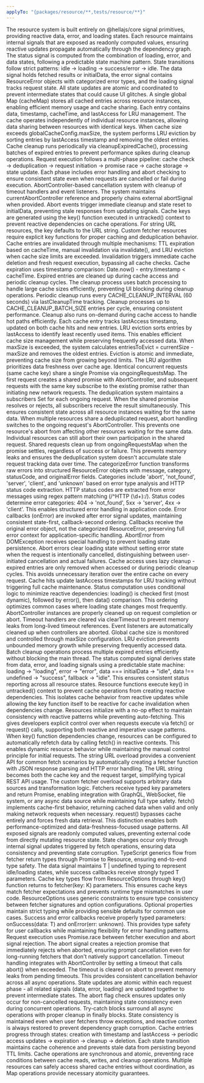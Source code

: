 ```yaml
---
applyTo: "{packages/resource/**,tests/resource/**}"
---
```


<technical-internals>
  <core-architecture>
    <reactive-state-system>
      <signal-integration>
        The resource system is built entirely on @hellajs/core signal primitives, providing reactive data, error, and loading states. Each resource maintains internal signals that are exposed as readonly computed values, ensuring reactive updates propagate automatically through the dependency graph. The status signal is computed from the combination of loading, error, and data states, following a predictable state machine pattern.
      </signal-integration>
      <state-management-lifecycle>
        State transitions follow strict patterns: idle → loading → success/error → idle. The data signal holds fetched results or initialData, the error signal contains ResourceError objects with categorized error types, and the loading signal tracks request state. All state updates are atomic and coordinated to prevent intermediate states that could cause UI glitches.
      </state-management-lifecycle>
    </reactive-state-system>
    <cache-architecture>
      <global-cache-design>
        A single global Map (cacheMap) stores all cached entries across resource instances, enabling efficient memory usage and cache sharing. Each entry contains data, timestamp, cacheTime, and lastAccess for LRU management. The cache operates independently of individual resource instances, allowing data sharing between resources with identical keys.
      </global-cache-design>
      <lru-eviction-system>
        When cache size exceeds globalCacheConfig.maxSize, the system performs LRU eviction by sorting entries by lastAccess timestamp and removing the oldest entries. Cache cleanup runs periodically via cleanupExpiredCache(), processing batches of expired entries to prevent performance spikes during cleanup operations.
      </lru-eviction-system>
    </cache-architecture>
    <request-lifecycle-engine>
      <fetch-execution-phases>
        Request execution follows a multi-phase pipeline: cache check → deduplication → request initiation → promise race → cache storage → state update. Each phase includes error handling and abort checking to ensure consistent state even when requests are cancelled or fail during execution.
      </fetch-execution-phases>
      <abort-mechanism>
        AbortController-based cancellation system with cleanup of timeout handlers and event listeners. The system maintains currentAbortController reference and properly chains external abortSignal when provided. Abort events trigger immediate cleanup and state reset to initialData, preventing stale responses from updating signals.
      </abort-mechanism>
    </request-lifecycle-engine>
  </core-architecture>
  <caching-system>
    <cache-key-management>
      <key-generation-strategy>
        Cache keys are generated using the key() function executed in untracked() context to prevent reactive dependencies on cache operations. For string URL resources, the key defaults to the URL string. Custom fetcher resources require explicit key functions for proper caching and deduplication behavior.
      </key-generation-strategy>
      <cache-invalidation-patterns>
        Cache entries are invalidated through multiple mechanisms: TTL expiration based on cacheTime, manual invalidation via invalidate(), and LRU eviction when cache size limits are exceeded. Invalidation triggers immediate cache deletion and fresh request execution, bypassing all cache checks.
      </cache-invalidation-patterns>
    </cache-key-management>
    <ttl-based-expiration>
      <expiration-algorithm>
        Cache expiration uses timestamp comparison: Date.now() - entry.timestamp < cacheTime. Expired entries are cleaned up during cache access and periodic cleanup cycles. The cleanup process uses batch processing to handle large cache sizes efficiently, preventing UI blocking during cleanup operations.
      </expiration-algorithm>
      <cleanup-scheduling>
        Periodic cleanup runs every CACHE_CLEANUP_INTERVAL (60 seconds) via lastCleanupTime tracking. Cleanup processes up to CACHE_CLEANUP_BATCH_SIZE entries per cycle, ensuring consistent performance. Cleanup also runs on-demand during cache access to handle hot paths efficiently.
      </cleanup-scheduling>
    </ttl-based-expiration>
    <lru-implementation>
      <access-tracking>
        Each cache entry tracks lastAccess timestamp, updated on both cache hits and new entries. LRU eviction sorts entries by lastAccess to identify least recently used items. This enables efficient cache size management while preserving frequently accessed data.
      </access-tracking>
      <eviction-strategy>
        When maxSize is exceeded, the system calculates entriesToEvict = currentSize - maxSize and removes the oldest entries. Eviction is atomic and immediate, preventing cache size from growing beyond limits. The LRU algorithm prioritizes data freshness over cache age.
      </eviction-strategy>
    </lru-implementation>
  </caching-system>
  <request-deduplication>
    <concurrent-request-handling>
      <deduplication-mechanism>
        Identical concurrent requests (same cache key) share a single Promise via ongoingRequestsMap. The first request creates a shared promise with AbortController, and subsequent requests with the same key subscribe to the existing promise rather than initiating new network requests.
      </deduplication-mechanism>
      <subscriber-notification>
        The deduplication system maintains a subscribers Set for each ongoing request. When the shared promise resolves or rejects, all subscribers receive the result simultaneously. This ensures consistent state across all resource instances waiting for the same data.
      </subscriber-notification>
    </concurrent-request-handling>
    <abort-coordination>
      <shared-abort-handling>
        When multiple resources share a deduplicated request, abort handling switches to the ongoing request's AbortController. This prevents one resource's abort from affecting other resources waiting for the same data. Individual resources can still abort their own participation in the shared request.
      </shared-abort-handling>
      <cleanup-synchronization>
        Shared requests clean up from ongoingRequestsMap when the promise settles, regardless of success or failure. This prevents memory leaks and ensures the deduplication system doesn't accumulate stale request tracking data over time.
      </cleanup-synchronization>
    </abort-coordination>
  </request-deduplication>
  <error-handling-system>
    <error-categorization>
      <structured-error-types>
        The categorizeError function transforms raw errors into structured ResourceError objects with message, category, statusCode, and originalError fields. Categories include 'abort', 'not_found', 'server', 'client', and 'unknown' based on error type analysis and HTTP status code extraction.
      </structured-error-types>
      <status-code-extraction>
        HTTP status codes are extracted from error messages using regex pattern matching (/^HTTP (\d+):/). Status codes determine error categories: 404 → 'not_found', 5xx → 'server', 4xx → 'client'. This enables structured error handling in application code.
      </status-code-extraction>
    </error-categorization>
    <error-propagation>
      <callback-integration>
        Error callbacks (onError) are invoked after error signal updates, maintaining consistent state-first, callback-second ordering. Callbacks receive the original error object, not the categorized ResourceError, preserving full error context for application-specific handling.
      </callback-integration>
      <abort-error-handling>
        AbortError from DOMException receives special handling to prevent loading state persistence. Abort errors clear loading state without setting error state when the request is intentionally cancelled, distinguishing between user-initiated cancellation and actual failures.
      </abort-error-handling>
    </error-propagation>
  </error-handling-system>
  <performance-optimization>
    <lazy-evaluation-strategies>
      <cache-access-patterns>
        Cache access uses lazy cleanup - expired entries are only removed when accessed or during periodic cleanup cycles. This avoids unnecessary iteration over the entire cache on every request. Cache hits update lastAccess timestamps for LRU tracking without triggering full cache maintenance.
      </cache-access-patterns>
      <signal-computation-efficiency>
        Status computation uses conditional logic to minimize reactive dependencies: loading() is checked first (most dynamic), followed by error(), then data() comparison. This ordering optimizes common cases where loading state changes most frequently.
      </signal-computation-efficiency>
    </lazy-evaluation-strategies>
    <memory-management>
      <controller-cleanup>
        AbortController instances are properly cleaned up on request completion or abort. Timeout handlers are cleared via clearTimeout to prevent memory leaks from long-lived timeout references. Event listeners are automatically cleaned up when controllers are aborted.
      </controller-cleanup>
      <cache-size-management>
        Global cache size is monitored and controlled through maxSize configuration. LRU eviction prevents unbounded memory growth while preserving frequently accessed data. Batch cleanup operations process multiple expired entries efficiently without blocking the main thread.
      </cache-size-management>
    </memory-management>
  </performance-optimization>
  <reactive-integration-patterns>
    <signal-composition>
      <computed-state-derivation>
        The status computed signal derives state from data, error, and loading signals using a predictable state machine: loading → "loading", error → "error", data === initialData → "idle", data !== undefined → "success", fallback → "idle". This ensures consistent status reporting across all resource states.
      </computed-state-derivation>
      <dependency-tracking>
        Resource functions execute key() in untracked() context to prevent cache operations from creating reactive dependencies. This isolates cache behavior from reactive updates while allowing the key function itself to be reactive for cache invalidation when dependencies change.
      </dependency-tracking>
    </signal-composition>
    <effect-system-integration>
      <manual-control-pattern>
        Resources initialize with a no-op effect to maintain consistency with reactive patterns while preventing auto-fetching. This gives developers explicit control over when requests execute via fetch() or request() calls, supporting both reactive and imperative usage patterns.
      </manual-control-pattern>
      <reactive-key-updates>
        When key() function dependencies change, resources can be configured to automatically refetch data by calling fetch() in reactive contexts. This enables dynamic resource behavior while maintaining the manual control principle for initial requests.
      </reactive-key-updates>
    </effect-system-integration>
  </reactive-integration-patterns>
  <api-design-patterns>
    <overloaded-interfaces>
      <string-url-optimization>
        The string URL overload provides a convenient API for common fetch scenarios by automatically creating a fetcher function with JSON response parsing and HTTP error handling. The URL string becomes both the cache key and the request target, simplifying typical REST API usage.
      </string-url-optimization>
      <custom-fetcher-flexibility>
        The custom fetcher overload supports arbitrary data sources and transformation logic. Fetchers receive typed key parameters and return Promise<T>, enabling integration with GraphQL, WebSocket, file system, or any async data source while maintaining full type safety.
      </custom-fetcher-flexibility>
    </overloaded-interfaces>
    <method-semantics>
      <fetch-vs-request-distinction>
        fetch() implements cache-first behavior, returning cached data when valid and only making network requests when necessary. request() bypasses cache entirely and forces fresh data retrieval. This distinction enables both performance-optimized and data-freshness-focused usage patterns.
      </fetch-vs-request-distinction>
      <state-mutation-prevention>
        All exposed signals are readonly computed values, preventing external code from directly mutating resource state. State changes occur only through internal signal updates triggered by fetch operations, ensuring data consistency and preventing state corruption.
      </state-mutation-prevention>
    </method-semantics>
  </api-design-patterns>
  <type-safety-system>
    <generic-type-flow>
      <return-type-inference>
        TypeScript generics flow from fetcher return types through Promise<T> to Resource<T>, ensuring end-to-end type safety. The data signal maintains T | undefined typing to represent idle/loading states, while success callbacks receive strongly typed T parameters.
      </return-type-inference>
      <key-type-consistency>
        Cache key types flow from ResourceOptions<T, K> through key() function returns to fetcher(key: K) parameters. This ensures cache keys match fetcher expectations and prevents runtime type mismatches in user code.
      </key-type-consistency>
    </generic-type-flow>
    <option-validation>
      <configuration-type-safety>
        ResourceOptions uses generic constraints to ensure type consistency between fetcher signatures and option configurations. Optional properties maintain strict typing while providing sensible defaults for common use cases.
      </configuration-type-safety>
      <callback-parameter-typing>
        Success and error callbacks receive properly typed parameters: onSuccess(data: T) and onError(err: unknown). This provides type safety for user callbacks while maintaining flexibility for error handling patterns.
      </callback-parameter-typing>
    </option-validation>
  </type-safety-system>
  <advanced-internals>
    <promise-race-implementation>
      <abort-signal-racing>
        Request execution uses Promise.race between fetcher execution and abort signal rejection. The abort signal creates a rejection promise that immediately rejects when aborted, ensuring prompt cancellation even for long-running fetchers that don't natively support cancellation.
      </abort-signal-racing>
      <timeout-coordination>
        Timeout handling integrates with AbortController by setting a timeout that calls abort() when exceeded. The timeout is cleared on abort to prevent memory leaks from pending timeouts. This provides consistent cancellation behavior across all async operations.
      </timeout-coordination>
    </promise-race-implementation>
    <state-consistency-guarantees>
      <atomic-updates>
        State updates are atomic within each request phase - all related signals (data, error, loading) are updated together to prevent intermediate states. The abort flag check ensures updates only occur for non-cancelled requests, maintaining state consistency even during concurrent operations.
      </atomic-updates>
      <exception-safety>
        Try-catch blocks surround all async operations with proper cleanup in finally blocks. State consistency is maintained even when user fetchers throw exceptions, and reactive context is always restored to prevent dependency graph corruption.
      </exception-safety>
    </state-consistency-guarantees>
    <cache-coherence-protocols>
      <entry-lifecycle-management>
        Cache entries progress through states: creation with timestamp and lastAccess → periodic access updates → expiration → cleanup → deletion. Each state transition maintains cache coherence and prevents stale data from persisting beyond TTL limits.
      </entry-lifecycle-management>
      <concurrent-access-handling>
        Cache operations are synchronous and atomic, preventing race conditions between cache reads, writes, and cleanup operations. Multiple resources can safely access shared cache entries without coordination, as Map operations provide necessary atomicity guarantees.
      </concurrent-access-handling>
    </cache-coherence-protocols>
  </advanced-internals>
</technical-internals>